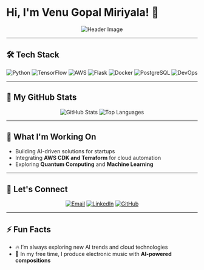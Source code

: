 # Hi, I'm Venu Gopal Miriyala! 👋

<div align="center">
  <img src="https://github.com/venu-369/venu-369/blob/main/assets/header.jpg" alt="Header Image" />
</div>

---

## 🛠️ Tech Stack

<div align="center">
  <img src="https://img.shields.io/badge/Python-3776AB?style=for-the-badge&logo=python&logoColor=white" alt="Python" />
  <img src="https://img.shields.io/badge/TensorFlow-FF6F00?style=for-the-badge&logo=tensorflow&logoColor=white" alt="TensorFlow" />
  <img src="https://img.shields.io/badge/AWS-232F3E?style=for-the-badge&logo=amazon-aws&logoColor=white" alt="AWS" />
  <img src="https://img.shields.io/badge/Flask-000000?style=for-the-badge&logo=flask&logoColor=white" alt="Flask" />
  <img src="https://img.shields.io/badge/Docker-2496ED?style=for-the-badge&logo=docker&logoColor=white" alt="Docker" />
  <img src="https://img.shields.io/badge/PostgreSQL-336791?style=for-the-badge&logo=postgresql&logoColor=white" alt="PostgreSQL" />
  <img src="https://img.shields.io/badge/DevOps-CB4335?style=for-the-badge&logo=jenkins&logoColor=white" alt="DevOps" />
</div>

---

## 🌟 My GitHub Stats

<div align="center">
  <img src="https://github-readme-stats.vercel.app/api?username=venu-369&show_icons=true&theme=radical" alt="GitHub Stats" />
  <img src="https://github-readme-stats.vercel.app/api/top-langs/?username=venu-369&layout=compact&theme=radical" alt="Top Languages" />
</div>

---

## 💼 What I'm Working On

- Building AI-driven solutions for startups
- Integrating **AWS CDK and Terraform** for cloud automation
- Exploring **Quantum Computing** and **Machine Learning**

---

## 💬 Let's Connect

<div align="center">
  <a href="mailto:mrvenug6@gmail.com"><img src="https://img.shields.io/badge/Email-Me-red?style=for-the-badge&logo=gmail&logoColor=white" alt="Email" /></a>
  <a href="https://linkedin.com/in/venugopalmiriyala"><img src="https://img.shields.io/badge/LinkedIn-0A66C2?style=for-the-badge&logo=linkedin&logoColor=white" alt="LinkedIn" /></a>
  <a href="https://github.com/venu-369"><img src="https://img.shields.io/badge/GitHub-181717?style=for-the-badge&logo=github&logoColor=white" alt="GitHub" /></a>
</div>

---

## ⚡ Fun Facts

- 🔥 I’m always exploring new AI trends and cloud technologies
- 🎵 In my free time, I produce electronic music with **AI-powered compositions**
